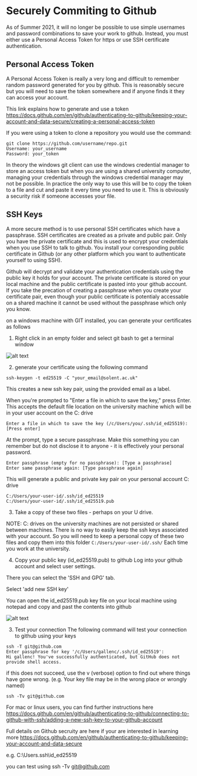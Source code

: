 # Securely Commiting to Github

As of Summer 2021, it will no longer be possible to use simple usernames and password combinations to save your work to github.
Instead, you must either use a Personal Access Token for https or use SSH certificate authentication.

## Personal Access Token

A Personal Access Token is really a very long and difficult to remember random password generated for you by github.
This is reasonably secure but you will need to save the token somewhere and if anyone finds it they can access your account. 

This link explains how to generate and use a token
https://docs.github.com/en/github/authenticating-to-github/keeping-your-account-and-data-secure/creating-a-personal-access-token

If you were using a token to clone a repository you would use the command: 
```
git clone https://github.com/username/repo.git
Username: your_username
Password: your_token
```

In theory the windows git client can use the windows credential manager to store an access token but when you are using a shared university computer, managing your credentials through the windows credential manager may not be possible.
In practice the only way to use this will be to copy the token to a file and cut and paste it every time you need to use it. 
This is obviously a security risk if someone accesses your file. 

## SSH Keys
A more secure method is to use personal SSH certificates which have a passphrase.
SSH certificates are created as a private and public pair. 
Only you have the private certificate and this is used to encrypt your credentials when you use SSH to talk to github. 
You install your corresponding public certificate in Github (or any other platform which you want to authenticate yourself to using SSH).

Github will decrypt and validate your authentication credentials using the public key it holds for your account. 
The private certificate is stored on your local machine and the public certificate is pasted into your github account.
If you take the precation of creating a passphrase when you create your certificate pair, even though your public certificate is potentialy accessable on a shared machine it cannot be used without the passphrase which only you know.

on a windows machine with GIT installed, you can generate your certificates as follows

1. Right click in an empty folder and select git bash to get a terminal window

![alt text](../master/docs/images/git1.png "Figure git1.png" )

2. generate your certificate using the following command
```
ssh-keygen -t ed25519 -C "your_email@solent.ac.uk"
```
This creates a new ssh key pair, using the provided email as a label.

When you're prompted to "Enter a file in which to save the key," press Enter. 
This accepts the default file location on the university machine  which will be in your user account on the C: drive

```
Enter a file in which to save the key (/c/Users/you/.ssh/id_ed25519):[Press enter]
```
At the prompt, type a secure passphrase.
Make this something you can remember but do not disclose it to anyone - it is effectively your personal password.
```
Enter passphrase (empty for no passphrase): [Type a passphrase]
Enter same passphrase again: [Type passphrase again]
```
This will generate a public and private key pair on your personal account C: drive
```
C:/Users/your-user-id/.ssh/id_ed25519
C:/Users/your-user-id/.ssh/id_ed25519.pub
```
3. Take a copy of these two files - perhaps on your U drive. 

NOTE:  C: drives on the university machines are not persisted or shared between machines. 
There is no way to easily keep the ssh keys associated with your account.
So you will need to keep a personal copy of these two files and copy them into this folder
``
C:/Users/your-user-id/.ssh/
``
Each time you work at the university.

4. Copy your public key (id_ed25519.pub) to github
Log into your github account and select user settings.
 
There you can select the 'SSH and GPG' tab.

Select 'add new SSH key'

You can open the id_ed25519.pub key file on your local machine using notepad and copy and past the contents into github

![alt text](../master/docs/images/git2.png "Figure git2.png" )

3. Test your connection
The following command will test your connection to github using your keys
```
ssh -T git@github.com
Enter passphrase for key '/c/Users/gallenc/.ssh/id_ed25519':
Hi gallenc! You've successfully authenticated, but GitHub does not provide shell access.
```
if this does not succeed, use the v (verbose) option to find out where things have gone wrong. 
(e.g. Your key file may be in the wrong place or wrongly named)
```
ssh -Tv git@github.com
```
For mac or linux users, you can find further instructions here 
https://docs.github.com/en/github/authenticating-to-github/connecting-to-github-with-ssh/adding-a-new-ssh-key-to-your-github-account

Full details on Github secruity are here if your are interested in learning more
https://docs.github.com/en/github/authenticating-to-github/keeping-your-account-and-data-secure








e.g. C:\\Users\.ssh\id_ed25519



you can test using 
ssh -Tv git@github.com

